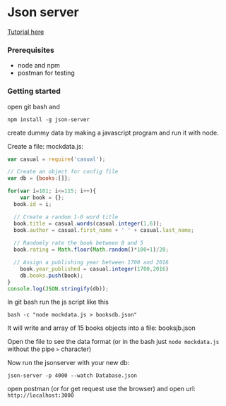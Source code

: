 # Json server

[Tutorial here](https://www.codementor.io/ayushgupta/how-to-use-json-server-to-create-mock-apis-0-lci958ear)

### Prerequisites

- node and npm
- postman for testing 

### Getting started

open git bash and

```assembly
npm install -g json-server
```

create dummy data by making a javascript program and run it with node.   

Create a file: mockdata.js:

```javascript
var casual = require('casual');

// Create an object for config file
var db = {books:[]};

for(var i=101; i<=115; i++){
    var book = {};
  book.id = i;

  // Create a random 1-6 word title
  book.title = casual.words(casual.integer(1,6));
  book.author = casual.first_name + ' ' + casual.last_name;
  
  // Randomly rate the book between 0 and 5
  book.rating = Math.floor(Math.random()*100+1)/20;

  // Assign a publishing year between 1700 and 2016
    book.year_published = casual.integer(1700,2016)
    db.books.push(book);
}
console.log(JSON.stringify(db));
```

In git bash run the js script like this

```assembly
bash -c "node mockdata.js > booksdb.json"
```

It will write and array of 15 books objects into a file: booksjb.json

Open the file to see the data format (or in the bash just `node mockdata.js` without the pipe `>` character)

Now run the jsonserver with your new db:

```assembly
json-server -p 4000 --watch Database.json
```

open postman (or for get request use the browser) and open url: `http://localhost:3000`



